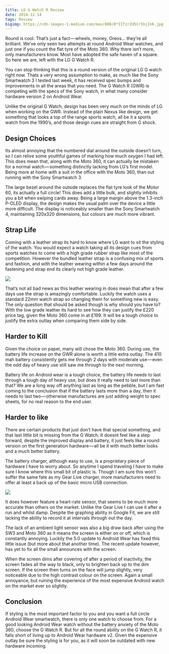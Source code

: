 ```yaml
---
title: LG G Watch R Review
date: 2014-12-14
tags: Review
bigimg: https://cdn-images-1.medium.com/max/800/0*IITzrZd5CrShjInK.jpg
---
```

Round is cool. That’s just a fact — wheels, money, Oreos… they’re all brilliant. We’ve only seen two attempts at round Android Wear watches, and just one if you count the flat tyre of the Moto 360. Why there isn’t more, only manufacturers know. Most have adopted the safe haven of a square. So here we are, left with the LG G Watch R.

You can stop thinking that this is a round version of the original LG G watch right now. Thats a very wrong assumption to make, as much like the Sony Smartwatch 3 I tested last week, it has received spec bumps and improvements in all the areas that you need. The G Watch R (GWR) is competing with the specs of the Sony watch, in what many consider hardware version 2 on Android Wear.

Unlike the original G Watch, design has been very much on the minds of LG when working on the GWR. Instead of the plain Nexus like design, we get something that looks a top of the range sports watch, all be it a sports watch from the 1990’s, and those design cues are straight from G shock.

## Design Choices
Its almost annoying that the numbered dial around the outside doesn’t turn, so I can relive some youthful games of marking how much oxygen I had left. This does mean that, along with the Moto 360, it can actually be mistaken for a normal watch — something distinctly lacking from LG’s first model. Being more at home with a suit in the office with the Moto 360, than out running with the Sony Smartwatch 3.

The large bezel around the outside replaces the flat tyre look of the Motor 60, its actually a full circle! This does add a little bulk, and slightly inhibits you a bit when swiping cards away. Being a large margin above the 1.3-inch P-OLED display, the design makes the usual palm over the device a little more difficult. The display is noticeably smaller than the Sony Smartwatch 4, maintaining 320x320 dimensions, but colours are much more vibrant.

## Strap Life
Coming with a leather strap its hard to know where LG want to sit the styling of the watch. You would expect a watch taking all its design cues from sports watches to come with a high grade rubber strap like most of the competition. However the bundled leather strap is a confusing mix of sports and fashion, and with the leather wearing within a few days around the fastening and strap end its clearly not high grade leather.

![][image-1]

That’s not all bad news as this leather wearing in does mean that after a few days use the strap is amazingly comfortable. Luckily the watch uses a standard 22mm watch strap so changing them for something new is easy. The only question that should be asked though is why should you have to? With the low grade leather its hard to see how they can justify the £220 price tag, given the Moto 360 come in at £199. It will be a tough choice to justify the extra outlay when comparing them side by side.

## Harder to Kill
Given the choice on paper, many will chose the Moto 360. During use, the battery life increase on the GWR alone is worth a little extra outlay. The 410 mah battery consistently gets me through 2 days with moderate use — even the odd day of heavy use still saw me through to the next morning.

Battery life on Android wear is a tough choice, the battery life needs to last through a tough day of heavy use, but does it really need to last more than that? We are a long way off anything last as long as the pebble, but I am fast coming to the conclusion that if the battery lasts more than a day, then it needs to last two — otherwise manufactures are just adding weight to spec sheets, for no real reason to the end user.

## Harder to like
There are certain products that just don’t have that special something, and that last little bit is missing from the G Watch. It doesnt feel like a step forward, despite the improved display and battery, it just feels like a round version on the first generation hardware — all be it with much better looks and a much better battery.

The battery charger, although easy to use, is a proprietary piece of hardware I have to worry about. So anytime I spend traveling I have to make sure I know where this small bit of plastic is. Though I am sure this won’t suffer the same fate as my Gear Live charger, more manufacturers need to offer at least a back up of the basic micro USB connection.

![][image-2]

It does however feature a heart-rate sensor, that seems to be much more accurate than others on the market. Unlike the Gear Live I can use it after a run and whilst damp. Despite the graphing ability in Google Fit, we are still lacking the ability to record it at intervals through out the day.

The lack of an ambient light sensor was also a big draw back after using the SW3 and Moto 360 as it means the screen is either on or off, which is constantly annoying. Luckily the 5.0 update to Android Wear has fixed this little issue (but more about that another time). The recent update however, has yet to fix all the small announces with the screen.

When the screen dims after covering of after a period of inactivity, the screen fades all the way to black, only to brighten back up to the dim screen. If the screen then turns on the face will jump slightly, very noticeable due to the high contrast colour on the screen. Again a small annoyance, but ruining the experience of the most expensive Android watch on the market ever so slightly.

## Conclusion
If styling is the most important factor to you and you want a full circle Android Wear smartwatch, there is only one watch to choose from. For a good looking Android Wear watch without the battery anxiety of the Moto 360, choose the G Watch R. But for all the round ability on the G Watch R, it falls short of living up to Android Wear hardware v2. Given the expensive outlay be sure the styling is for you, as it will soon be outdated with new hardware incoming.

[image-1]:	https://cdn-images-1.medium.com/max/800/0*40cfy-z0ND5gHKCh.jpg
[image-2]:	https://cdn-images-1.medium.com/max/800/0*EsnwpcXj3fHHTWjI.jpg

